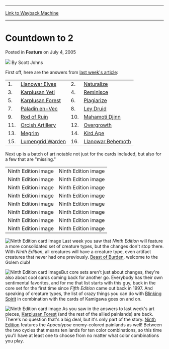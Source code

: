 
---
[Link to Wayback Machine](https://web.archive.org/web/20211022224153/https://magic.wizards.com/en/articles/archive/countdown-2-2005-07-04)

[_metadata_:author]:- "Scott Johns"
[_metadata_:description]:- "First off, here are the answers from last week's article:   1. Llanowar Elves 2. Naturalize 3. Karplusan Yeti 4. Reminisce 5. Karplusan Forest 6. Plagiarize 7. Paladin en-Vec 8. Ley Druid 9. Rod of Ruin 10. Mahamoti Djinn 11. Orcish Artillery 12. Overgrowth 13. Megrim 14. Kird Ape 15. Lumengrid Warden 16."
[_metadata_:generator]:- "Drupal 7 (http://drupal.org)"
[_metadata_:node]:- "631866"
[_metadata_:publish_date]:- "2005-07-04"
[_metadata_:source]:- "div-main-content"
[_metadata_:title]:- "Countdown to 2"
[_metadata_:wayback_capture_timestamp]:- "2021-10-22 22:41:53"
[_metadata_:wayback_raw_url]:- "https://web.archive.org/web/20211022224153id_/https://magic.wizards.com/en/articles/archive/countdown-2-2005-07-04"
[_metadata_:wayback_url]:- "https://magic.wizards.com/en/articles/archive/countdown-2-2005-07-04"
---


Countdown to 2
==============



 Posted in **Feature**
 on July 4, 2005 






![](https://media.magic.wizards.com/styles/auth_small/public/images/person/authorpic_scottjohns.jpg)
By Scott Johns












First off, here are the answers from [last week's article](/en/node/631816):




|  |  |  |  |
| --- | --- | --- | --- |
| 1. | [Llanowar Elves](https://gatherer.wizards.com/Pages/Card/Details.aspx?name=Llanowar+Elves) | 2. | [Naturalize](https://gatherer.wizards.com/Pages/Card/Details.aspx?name=Naturalize) |
| 3. | [Karplusan Yeti](https://gatherer.wizards.com/Pages/Card/Details.aspx?name=Karplusan+Yeti) | 4. | [Reminisce](https://gatherer.wizards.com/Pages/Card/Details.aspx?name=Reminisce) |
| 5. | [Karplusan Forest](https://gatherer.wizards.com/Pages/Card/Details.aspx?name=Karplusan+Forest) | 6. | [Plagiarize](https://gatherer.wizards.com/Pages/Card/Details.aspx?name=Plagiarize) |
| 7. | [Paladin en-Vec](https://gatherer.wizards.com/Pages/Card/Details.aspx?name=Paladin+en-Vec) | 8. | [Ley Druid](https://gatherer.wizards.com/Pages/Card/Details.aspx?name=Ley+Druid) |
| 9. | [Rod of Ruin](https://gatherer.wizards.com/Pages/Card/Details.aspx?name=Rod+of+Ruin) | 10. | [Mahamoti Djinn](https://gatherer.wizards.com/Pages/Card/Details.aspx?name=Mahamoti+Djinn) |
| 11. | [Orcish Artillery](https://gatherer.wizards.com/Pages/Card/Details.aspx?name=Orcish+Artillery) | 12. | [Overgrowth](https://gatherer.wizards.com/Pages/Card/Details.aspx?name=Overgrowth) |
| 13. | [Megrim](https://gatherer.wizards.com/Pages/Card/Details.aspx?name=Megrim) | 14. | [Kird Ape](https://gatherer.wizards.com/Pages/Card/Details.aspx?name=Kird+Ape) |
| 15. | [Lumengrid Warden](https://gatherer.wizards.com/Pages/Card/Details.aspx?name=Lumengrid+Warden) | 16. | [Llanowar Behemoth](https://gatherer.wizards.com/Pages/Card/Details.aspx?name=Llanowar+Behemoth) |

Next up is a batch of art notable not just for the cards included, but also for a few that are "missing."




|  |  |
| --- | --- |
| Ninth Edition image | Ninth Edition image |
| Ninth Edition image | Ninth Edition image |
| Ninth Edition image | Ninth Edition image |
| Ninth Edition image | Ninth Edition image |
| Ninth Edition image | Ninth Edition image |
| Ninth Edition image | Ninth Edition image |
| Ninth Edition image | Ninth Edition image |
| Ninth Edition image | Ninth Edition image |


![Ninth Edition card image](https://media.magic.wizards.com/image_legacy_migration/magic/images/mtgcom/fcpics/features/9Ecard2_beast.jpg) Last week you saw that *Ninth Edition* will feature a more consolidated set of creature types, but the changes don't stop there. With *Ninth Edition*, all creatures will have a creature type, even artifact creatures that never had one previously. [Beast of Burden](https://gatherer.wizards.com/Pages/Card/Details.aspx?name=Beast+of+Burden), welcome to the Golem club!


![Ninth Edition card image](https://media.magic.wizards.com/image_legacy_migration/magic/images/mtgcom/fcpics/features/9Ecard3_blink.jpg)But core sets aren't just about changes, they're also about cool cards coming back for another go. Everybody has their own sentimental favorites, and for me that list starts with this guy, back in the core set for the first time since *Fifth Edition* came out back in 1997. And speaking of creature types, the list of crazy things you can do with [Blinking Spirit](https://gatherer.wizards.com/Pages/Card/Details.aspx?name=Blinking+Spirit) in combination with the cards of Kamigawa goes on and on.


![Ninth Edition card image](https://media.magic.wizards.com/image_legacy_migration/magic/images/mtgcom/fcpics/features/9Ecard1_caves.jpg) As you saw in the answers to last week's art pieces, [Karplusan Forest](https://gatherer.wizards.com/Pages/Card/Details.aspx?name=Karplusan+Forest) (and the rest of the allied painlands) are back. There's no question that's a big deal, but it's only part of the story. [Ninth Edition](https://gatherer.wizards.com/Pages/Card/Details.aspx?name=Ninth+Edition) features the *Apocalypse* enemy-colored painlands as well! Between the two cycles that means ten lands for ten color combinations, so this time you'll have at least one to choose from no matter what color combinations you play.








